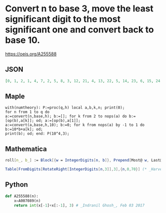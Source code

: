 # Convert n to base 3, move the least significant digit to the most significant one and convert back to base 10\.
https://oeis.org/A255588
## JSON
```JSON
[0, 1, 2, 1, 4, 7, 2, 5, 8, 3, 12, 21, 4, 13, 22, 5, 14, 23, 6, 15, 24, 7, 16, 25, 8, 17, 26, 9, 36, 63, 10, 37, 64, 11, 38, 65, 12, 39, 66, 13, 40, 67, 14, 41, 68, 15, 42, 69, 16, 43, 70, 17, 44, 71, 18, 45, 72, 19, 46, 73, 20, 47, 74, 21, 48, 75, 22, 49, 76, 23]
```
## Maple
```Maple
with(numtheory): P:=proc(q,h) local a,b,k,n; print(0);
for n from 1 to q do
a:=convert(n,base,h); b:=[]; for k from 2 to nops(a) do b:=[op(b),a[k]]; od; a:=[op(b),a[1]];
a:=convert(a,base,h,10); b:=0; for k from nops(a) by -1 to 1 do b:=10*b+a[k]; od;
print(b); od; end: P(10^4,3);
```
## Mathematica
```Mathematica
roll[n_, b_] := Block[{w = IntegerDigits[n, b]}, Prepend[Most@ w, Last@ w]]; b = 3; FromDigits[#, b] & /@ (roll[#, b] & /@ Range[0, 69]) (* _Michael De Vlieger_, Mar 04 2015 *)
```
```Mathematica
Table[FromDigits[RotateRight[IntegerDigits[n,3]],3],{n,0,70}] (* _Harvey P. Dale_, Feb 20 2022 *)
```
## Python
```Python
def A255588(n):
    x=A007089(n)
    return int(x[-1]+x[:-1], 3) # _Indranil Ghosh_, Feb 03 2017
```
